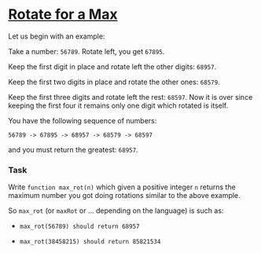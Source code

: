 # [Rotate for a Max](https://www.codewars.com/kata/56a4872cbb65f3a610000026)

Let us begin with an example:

Take a number: `56789`. Rotate left, you get `67895`.

Keep the first digit in place and rotate left the other digits: `68957`.

Keep the first two digits in place and rotate the other ones: `68579`.

Keep the first three digits and rotate left the rest: `68597`. Now it is over since keeping the first four it remains only one digit which rotated is itself.

You have the following sequence of numbers:

`56789 -> 67895 -> 68957 -> 68579 -> 68597`

and you must return the greatest: `68957`.

### Task
Write `function max_rot(n)` which given a positive integer `n` returns the maximum number you got doing rotations similar to the above example.

So `max_rot` (or `maxRot` or ... depending on the language) is such as:

* `max_rot(56789) should return 68957`

* `max_rot(38458215) should return 85821534`